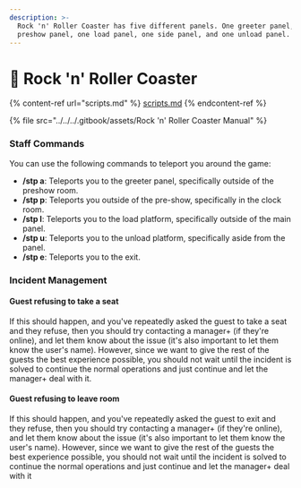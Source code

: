 ```yaml
---
description: >-
  Rock 'n' Roller Coaster has five different panels. One greeter panel, one
  preshow panel, one load panel, one side panel, and one unload panel.
---
```


# 🎢 Rock 'n' Roller Coaster

{% content-ref url="scripts.md" %}
[scripts.md](scripts.md)
{% endcontent-ref %}

{% file src="../../../.gitbook/assets/Rock 'n' Roller Coaster Manual" %}

### Staff Commands

You can use the following commands to teleport you around the game:

* **/stp a**: Teleports you to the greeter panel, specifically outside of the preshow room.
* **/stp p**: Teleports you outside of the pre-show, specifically in the clock room.
* **/stp l**: Teleports you to the load platform, specifically outside of the main panel.&#x20;
* **/stp u**: Teleports you to the unload platform, specifically aside from the panel.&#x20;
* **/stp e**: Teleports you to the exit.

### Incident Management

#### Guest refusing to take a seat

If this should happen, and you've repeatedly asked the guest to take a seat and they refuse, then you should try contacting a manager+ (if they're online), and let them know about the issue (it's also important to let them know the user's name). However, since we want to give the rest of the guests the best experience possible, you should not wait until the incident is solved to continue the normal operations and just continue and let the manager+ deal with it.

#### Guest refusing to leave room

If this should happen, and you've repeatedly asked the guest to exit and they refuse, then you should try contacting a manager+ (if they're online), and let them know about the issue (it's also important to let them know the user's name). However, since we want to give the rest of the guests the best experience possible, you should not wait until the incident is solved to continue the normal operations and just continue and let the manager+ deal with it
